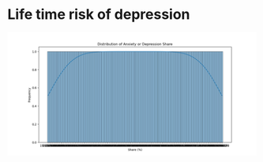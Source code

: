 # Life time risk of depression
![image alt](https://github.com/Saimoguloju/Life_time_risk_of_depression/blob/master/Distribution%20of%20Anxiety%20or%20Depression%20Share.png)
